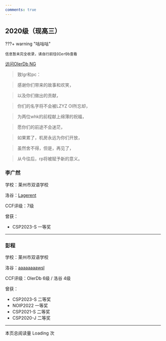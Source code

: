 ```yaml
---
comments: true
---
```


<script languange="JavaScript">
        var password=""
        password=prompt('本页面涉及个人隐私，请输入密码','');
        function custom_close()
        {
            window.opener=null;
            window.open('','_self');
            window.close();        
        }   
        if  (password !='azjs-djh')
            {alert("密码错误")
            
            custom_close();            
            alert("即将返回上一页")
            window.location.href='https://elationaha.github.io/LZYZ-OI-Wiki/member/emm';
            }
  </script>

## 2020级（现高三）

???+ warning "咕咕咕"

    信息暂未完全收录，请自行前往OIerDb查看

[访问OIerDb NG](https://oier.baoshuo.dev/school/382)
    
>致lgr和pc：

>感谢你们带来的故事和欢笑，

>以及你们做出的贡献，

>你们的名字将不会被LZYZ OI所忘却，

>为两位whk的前程献上绵薄的祝福，

>愿你们的前途不会迷茫，

>如果累了，机房永远为你们开放，

>虽然舍不得，但是，再见了，

>从今往后，rp将被赋予新的意义。

### 李广然

学校：莱州市双语学校

洛谷：[Lagerent](https://www.luogu.com.cn/user/477674)

CCF评级：7级

曾获：

* CSP2023-S 一等奖

--------

### 彭程

学校：莱州市双语学校

洛谷：[aaaaaaaawsl](https://www.luogu.com.cn/user/307940)

CCF评级：OIerDb 6级 / 洛谷 4级

曾获：

* CSP2023-S 二等奖
* NOIP2022 一等奖
* CSP2021-S 二等奖
* CSP2020-J 二等奖

------------

本页总阅读量 <span id="vercount_value_page_pv">Loading</span> 次